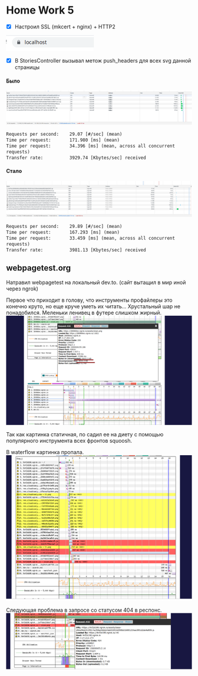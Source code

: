 # Home Work 5

- [x] Настроил SSL (mkcert + nginx) + HTTP2

![ssl](https://raw.githubusercontent.com/VidgarVii/rails-optimization-2-task4/master/fixtures/ssl.png)

- [x] В StoriesController вызывал метож push_headers для всех svg данной страницы

#### Было

![ssl](https://raw.githubusercontent.com/VidgarVii/rails-optimization-2-task4/master/fixtures/svg.png)

```cassandraql
Requests per second:    29.07 [#/sec] (mean)
Time per request:       171.980 [ms] (mean)
Time per request:       34.396 [ms] (mean, across all concurrent requests)
Transfer rate:          3929.74 [Kbytes/sec] received
```

#### Cтало

![ssl](https://raw.githubusercontent.com/VidgarVii/rails-optimization-2-task4/master/fixtures/svg3.png)

```cassandraql
Requests per second:    29.89 [#/sec] (mean)
Time per request:       167.293 [ms] (mean)
Time per request:       33.459 [ms] (mean, across all concurrent requests)
Transfer rate:          3981.13 [Kbytes/sec] received

```

## webpagetest.org

Натравил webpagetest на локальный dev.to. (сайт вытащил в мир иной через ngrok)

Первое что приходит в голову, что инструменты профайлеры это конечно круто, но еще круче уметь их читать...
Хрустальный шар не понадобился.
Меленьки ленивец в футере слишком жирный.
![images](https://raw.githubusercontent.com/VidgarVii/rails-optimization-2-task4/master/fixtures/big_image.png)

Так как картинка статичная, по садил ее на диету с помощью популярного инструмента всех фронтов squoosh.

В waterflow картинка пропала.
![images2](https://raw.githubusercontent.com/VidgarVii/rails-optimization-2-task4/master/fixtures/big_image2.png)

Следующая проблема в запросе со статусом 404 в респонс.
![404](https://raw.githubusercontent.com/VidgarVii/rails-optimization-2-task4/master/fixtures/404.png)
